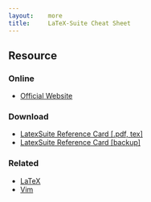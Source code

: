 ```yaml
---
layout:    more
title:     LaTeX-Suite Cheat Sheet
---
```

<div class="content content-400">
    <div class="board board-326">
        <h2 class="board-title">Resource</h2>
        <div class="board-card">
            <h3 class="board-card-title">Online</h3>
            <ul>
                <li><a href="http://vim-latex.sourceforge.net/">Official Website</a></li>
            </ul>
        </div>
        <div class="board-card">
            <h3 class="board-card-title">Download</h3>
            <ul>
                <li><a href="http://users.physik.fu-berlin.de/~goerz/refcards/vimlatexqrc.pdf">LatexSuite Reference Card [.pdf, tex]</a></li>
                <li><a href="/static/cs/vimlatexqrc.pdf">LatexSuite Reference Card [backup]</a></li>
            </ul>
        </div>
        <div class="board-card">
            <h3 class="board-card-title">Related</h3>
            <ul>
                <li><a href="/latex" title="LaTeX Cheat Sheet">LaTeX</a></li>
                <li><a href="/vim" title="Vim Cheat Sheet">Vim</a></li>
            </ul>
        </div>
    </div>
</div>
